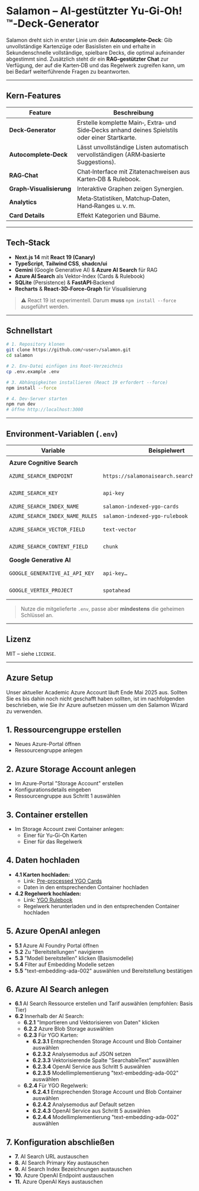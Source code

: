 # Salamon – AI‑gestützter Yu‑Gi‑Oh!™‑Deck‑Generator

Salamon dreht sich in erster Linie um dein **Autocomplete‑Deck**: Gib unvollständige Kartenzüge oder Basislisten ein und erhalte in Sekundenschnelle vollständige, spielbare Decks, die optimal aufeinander abgestimmt sind. Zusätzlich steht dir ein **RAG‑gestützter Chat** zur Verfügung, der auf die Karten‑DB und das Regelwerk zugreifen kann, um bei Bedarf weiterführende Fragen zu beantworten.

---
## Kern‑Features

| Feature                  | Beschreibung                                                                                    |
| ------------------------ | ----------------------------------------------------------------------------------------------- |
| **Deck‑Generator**       | Erstelle komplette Main‑, Extra‑ und Side‑Decks anhand deines Spielstils oder einer Startkarte. |
| **Autocomplete‑Deck**    | Lässt unvollständige Listen automatisch vervollständigen (ARM‑basierte Suggestions).            |
| **RAG‑Chat**             | Chat‑Interface mit Zitatenachweisen aus Karten‑DB & Rulebook.                                   |
| **Graph‑Visualisierung** | Interaktive Graphen zeigen Synergien.                                                           |
| **Analytics**            | Meta‑Statistiken, Matchup‑Daten, Hand‑Ranges u. v. m.                                           |
| **Card Details**         | Effekt Kategorien und Bäume.                                                                    |

---

## Tech‑Stack

- **Next.js 14** mit **React 19 (Canary)**
- **TypeScript**, **Tailwind CSS**, **shadcn/ui**
- **Gemini** (Google Generative AI) & **Azure AI Search** für RAG
- **Azure AI Search** als Vektor‑Index (Cards & Rulebook)
- **SQLite** (Persistence) & **FastAPI**‑Backend
- **Recharts** & **React‑3D‑Force‑Graph** für Visualisierung

> ⚠️ React 19 ist experimentell. Darum **muss** `npm install --force` ausgeführt werden.

---

## Schnellstart

```bash
# 1. Repository klonen
git clone https://github.com/<user>/salamon.git
cd salamon

# 2. Env‑Datei einfügen ins Root-Verzeichnis
cp .env.example .env

# 3. Abhängigkeiten installieren (React 19 erfordert --force)
npm install --force

# 4. Dev‑Server starten
npm run dev
# öffne http://localhost:3000
```



---

## Environment‑Variablen (`.env`)

| Variable                        | Beispielwert                                 | Zweck                               |
| ------------------------------- |----------------------------------------------| ----------------------------------- |
|                                 |                                              |                                     |
| **Azure Cognitive Search**      |                                              |                                     |
| `AZURE_SEARCH_ENDPOINT`         | `https://salamonaisearch.search.windows.net` | Endpunkt des Azure Search Service   |
| `AZURE_SEARCH_KEY`              | `api-key`                                    | Admin‑/Query‑Key für Azure Search   |
| `AZURE_SEARCH_INDEX_NAME`       | `salamon-indexed-ygo-cards`                  | Karten‑Embed‑Index                  |
| `AZURE_SEARCH_INDEX_NAME_RULES` | `salamon-indexed-ygo-rulebook`               | Regelbuch‑Embed‑Index               |
| `AZURE_SEARCH_VECTOR_FIELD`     | `text-vector`                                | Feldname der Vektor‑Embeddings      |
| `AZURE_SEARCH_CONTENT_FIELD`    | `chunk`                                      | Feldname des Original­texts (Chunk) |
| **Google Generative AI**        |                                              |                                     |
| `GOOGLE_GENERATIVE_AI_API_KEY`  | `api-key…`                                   | API‑Key für Gemini‑Modelle          |
| `GOOGLE_VERTEX_PROJECT`         | `spotahead`                                  | GCP‑Projekt‑ID für Vertex AI        |

> Nutze die mitgelieferte `.env`, passe aber **mindestens** die geheimen Schlüssel an.
---
## Lizenz

MIT – siehe `LICENSE`. 



---
## Azure Setup
Unser aktueller Academic Azure Account läuft Ende Mai 2025 aus.
Sollten Sie es bis dahin noch nicht geschafft haben sollten, ist im nachfolgenden beschrieben, wie Sie ihr Azure aufsetzen müssen um den Salamon Wizard zu verwenden.

## 1. Ressourcengruppe erstellen
- Neues Azure-Portal öffnen
- Ressourcengruppe anlegen

## 2. Azure Storage Account anlegen
- Im Azure-Portal "Storage Account" erstellen
- Konfigurationsdetails eingeben
- Ressourcengruppe aus Schritt 1 auswählen

## 3. Container erstellen
- Im Storage Account zwei Container anlegen:
  - Einer für Yu-Gi-Oh Karten
  - Einer für das Regelwerk

## 4. Daten hochladen
- **4.1 Karten hochladen:**
  - Link: [Pre-processed YGO Cards](https://www.icloud.com/iclouddrive/0dfclQt8ABElDEG8QQTGk8FGg#pre-processed-ygo-cards)
  - Daten in den entsprechenden Container hochladen
- **4.2 Regelwerk hochladen:**
  - Link: [YGO Rulebook](https://www.yugioh-card.com/en/rulebook/)
  - Regelwerk herunterladen und in den entsprechenden Container hochladen

## 5. Azure OpenAI anlegen
- **5.1** Azure AI Foundry Portal öffnen
- **5.2** Zu "Bereitstellungen" navigieren
- **5.3** "Modell bereitstellen" klicken (Basismodelle)
- **5.4** Filter auf Embedding Modelle setzen
- **5.5** "text-embedding-ada-002" auswählen und Bereitstellung bestätigen

## 6. Azure AI Search anlegen
- **6.1** AI Search Ressource erstellen und Tarif auswählen (empfohlen: Basis Tier)
- **6.2** Innerhalb der AI Search:
  - **6.2.1** "Importieren und Vektorisieren von Daten" klicken
  - **6.2.2** Azure Blob Storage auswählen
  - **6.2.3** Für YGO Karten:
    - **6.2.3.1** Entsprechenden Storage Account und Blob Container auswählen
    - **6.2.3.2** Analysemodus auf JSON setzen
    - **6.2.3.3** Vektorisierende Spalte "SearchableText" auswählen
    - **6.2.3.4** OpenAI Service aus Schritt 5 auswählen
    - **6.2.3.5** Modellimplementierung "text-embedding-ada-002" auswählen
  - **6.2.4** Für YGO Regelwerk:
    - **6.2.4.1** Entsprechenden Storage Account und Blob Container auswählen
    - **6.2.4.2** Analysemodus auf Default setzen
    - **6.2.4.3** OpenAI Service aus Schritt 5 auswählen
    - **6.2.4.4** Modellimplementierung "text-embedding-ada-002" auswählen

## 7. Konfiguration abschließen
- **7.** AI Search URL austauschen
- **8.** AI Search Primary Key austauschen
- **9.** AI Search Index Bezeichnungen austauschen
- **10.** Azure OpenAI Endpoint austauschen
- **11.** Azure OpenAI Keys austauschen





